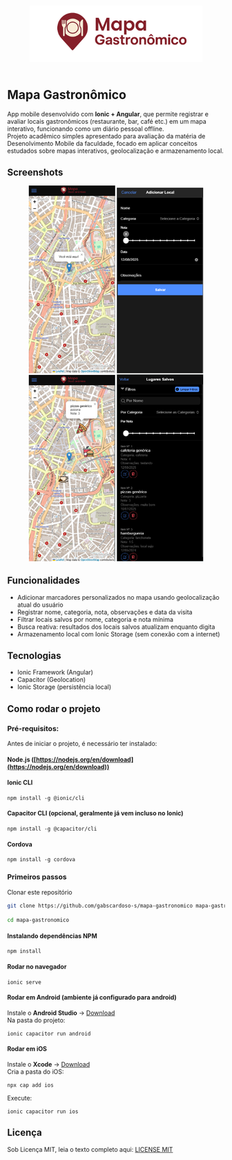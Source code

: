 <div class="banner" align="center">
    <img src="./src/assets/logo.png" alt="mapa-gastronomico logo" style="width: 400px; height: 130px; object-fit: cover;">
</div><br>

# Mapa Gastronômico

App mobile desenvolvido com **Ionic + Angular**, que permite registrar e avaliar locais gastronômicos (restaurante, bar, café etc.) em um mapa interativo, funcionando como um diário pessoal offline. <br>
Projeto acadêmico simples apresentado para avaliação da matéria de Desenolvimento Mobile da faculdade, focado em aplicar conceitos estudados sobre mapas interativos, geolocalização e armazenamento local.

## Screenshots

<div align="center">
    <img alt="home screen" src="./src/assets/screenshots/home-screen.png" width="200px">
    <img alt="modal screen" src="./src/assets/screenshots/modal-screen.png" width="200px">
    <img alt="home screen with markers" src="./src/assets/screenshots/home-screen-markers.png" width="200px">
    <img alt="places list screen" src="./src/assets/screenshots/places-list-screen.png" width="200px">
</div>

## Funcionalidades

- Adicionar marcadores personalizados no mapa usando geolocalização atual do usuário
- Registrar nome, categoria, nota, observações e data da visita
- Filtrar locais salvos por nome, categoria e nota mínima
- Busca reativa: resultados dos locais salvos atualizam enquanto digita
- Armazenamento local com Ionic Storage (sem conexão com a internet)

## Tecnologias

- Ionic Framework (Angular)
- Capacitor (Geolocation)
- Ionic Storage (persistência local)

## Como rodar o projeto

### Pré-requisitos:

Antes de iniciar o projeto, é necessário ter instalado:

#### Node.js ([https://nodejs.org/en/download](https://nodejs.org/en/download))

#### Ionic CLI

```
npm install -g @ionic/cli
```

#### Capacitor CLI (opcional, geralmente já vem incluso no Ionic)

```
npm install -g @capacitor/cli
```

#### Cordova

```
npm install -g cordova
```

### Primeiros passos

Clonar este repositório

```bash
git clone https://github.com/gabscardoso-s/mapa-gastronomico mapa-gastronomico

cd mapa-gastronomico
```

#### Instalando dependências NPM

```
npm install
```

#### Rodar no navegador

```
ionic serve
```

#### Rodar em Android (ambiente já configurado para android)

Instale o **Android Studio** -> [Download](https://developer.android.com/studio) <br>
Na pasta do projeto:

```
ionic capacitor run android
```

#### Rodar em iOS

Instale o **Xcode** -> [Download](https://developer.apple.com/xcode/) <br>
Cria a pasta do iOS:

```
npx cap add ios
```

Execute:

```
ionic capacitor run ios
```

## Licença

Sob Licença MIT, leia o texto completo aqui: [LICENSE MIT](https://github.com/gabscardoso-s/mapa-gastronomico/blob/main/LICENSE)
